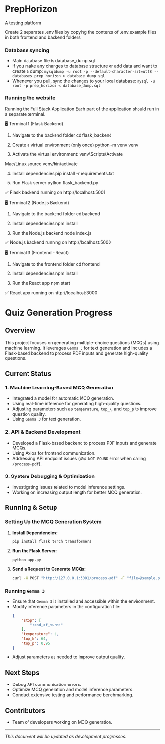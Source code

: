 # PrepHorizon
A testing platform

Create 2 separates .env files by copying the contents of .env.example files in both frontend and backend folders

### Database syncing
* Main database file is database_dump.sql
* If you make any changes to database structure or add data and want to create a dump: `mysqldump -u root -p --default-character-set=utf8 --databases prep_horizon > database_dump.sql`
* Whenever you pull, sync the changes to your local database: `mysql -u root -p prep_horizon < database_dump.sql`

### Running the website
Running the Full Stack Application
Each part of the application should run in a separate terminal.

🖥️ Terminal 1 (Flask Backend)
1. Navigate to the backend folder
cd flask_backend

2. Create a virtual environment (only once)
python -m venv venv

3. Activate the virtual environment:
venv\Scripts\Activate

Mac/Linux
source venv/bin/activate

4. Install dependencies
pip install -r requirements.txt

5. Run Flask server
python flask_backend.py

✅ Flask backend running on http://localhost:5001

🖥️ Terminal 2 (Node.js Backend)
1. Navigate to the backend folder
cd backend

2. Install dependencies
npm install

3. Run the Node.js backend
node index.js

✅ Node.js backend running on http://localhost:5000

🖥️ Terminal 3 (Frontend - React)
1. Navigate to the frontend folder
cd frontend

2. Install dependencies
npm install

3. Run the React app
npm start

✅ React app running on http://localhost:3000

# Quiz Generation Progress

## Overview
This project focuses on generating multiple-choice questions (MCQs) using machine learning. It leverages `Gemma 3` for text generation and includes a Flask-based backend to process PDF inputs and generate high-quality questions.

## Current Status
### 1. **Machine Learning-Based MCQ Generation**
- Integrated a model for automatic MCQ generation.
- Using real-time inference for generating high-quality questions.
- Adjusting parameters such as `temperature`, `top_k`, and `top_p` to improve question quality.
- Using `Gemma 3` for text generation.

### 2. **API & Backend Development**
- Developed a Flask-based backend to process PDF inputs and generate MCQs.
- Using Axios for frontend communication.
- Addressing API endpoint issues (`404 NOT FOUND` error when calling `/process-pdf`).

### 3. **System Debugging & Optimization**
- Investigating issues related to model inference settings.
- Working on increasing output length for better MCQ generation.

## Running & Setup
### Setting Up the MCQ Generation System
1. **Install Dependencies:**
   ```sh
   pip install flask torch transformers
   ```
2. **Run the Flask Server:**
   ```sh
   python app.py
   ```
3. **Send a Request to Generate MCQs:**
   ```sh
   curl -X POST "http://127.0.0.1:5001/process-pdf" -F "file=@sample.pdf"
   ```

### Running `Gemma 3`
- Ensure that `Gemma 3` is installed and accessible within the environment.
- Modify inference parameters in the configuration file:
  ```json
  {
      "stop": [
          "<end_of_turn>"
      ],
      "temperature": 1,
      "top_k": 64,
      "top_p": 0.95
  }
  ```
- Adjust parameters as needed to improve output quality.

## Next Steps
- Debug API communication errors.
- Optimize MCQ generation and model inference parameters.
- Conduct extensive testing and performance benchmarking.

## Contributors
- Team of developers working on MCQ generation.

---
*This document will be updated as development progresses.*



